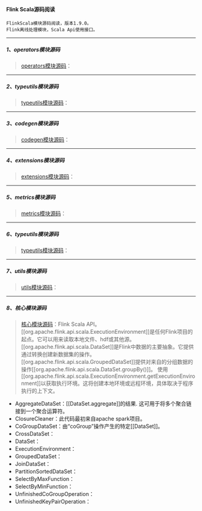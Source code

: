 #### Flink Scala源码阅读
    FlinkScala模块源码阅读，版本1.9.0。
    Flink离线处理模块，Scala Api使用接口。

-----
##### 1、operators模块源码
> [operators模块源码](src/main/java/org/apache/flink/api/scala/operators)：

-----
##### 2、typeutils模块源码
> [typeutils模块源码](src/main/java/org/apache/flink/api/scala/typeutils)：

-----
##### 3、codegen模块源码
> [codegen模块源码](src/main/scala/org/apache/flink/api/scala/codegen)：

-----
##### 4、extensions模块源码
> [extensions模块源码](src/main/scala/org/apache/flink/api/scala/extensions)：

-----
##### 5、metrics模块源码
> [metrics模块源码](src/main/scala/org/apache/flink/api/scala/metrics)：

-----
##### 6、typeutils模块源码
> [typeutils模块源码](src/main/scala/org/apache/flink/api/scala/typeutils)：

-----
##### 7、utils模块源码
> [utils模块源码](src/main/scala/org/apache/flink/api/scala/utils)：

-----
##### 8、核心模块源码
> [核心模块源码](src/main/java/org/apache/flink/api/scala)：Flink Scala API。
        [[org.apache.flink.api.scala.ExecutionEnvironment]]是任何Flink项目的起点。它可以用来读取本地文件、hdf或其他源。
        [[org.apache.flink.api.scala.DataSet]]是Flink中数据的主要抽象。它提供通过转换创建新数据集的操作。
        [[org.apache.flink.api.scala.GroupedDataSet]]提供对来自的分组数据的操作[[org.apache.flink.api.scala.DataSet.groupBy()]]。
        使用[[org.apache.flink.api.scala.ExecutionEnvironment.getExecutionEnvironment]]以获取执行环境。这将创建本地环境或远程环境，具体取决于程序执行的上下文。
* AggregateDataSet：[[DataSet.aggregate]]的结果. 这可用于将多个聚合链接到一个聚合运算符。
* ClosureCleaner：此代码最初来自apache spark项目。
* CoGroupDataSet：由“coGroup”操作产生的特定[[DataSet]]。
* CrossDataSet：
* DataSet：
* ExecutionEnvironment：
* GroupedDataSet：
* JoinDataSet：
* PartitionSortedDataSet：
* SelectByMaxFunction：
* SelectByMinFunction：
* UnfinishedCoGroupOperation：
* UnfinishedKeyPairOperation：
